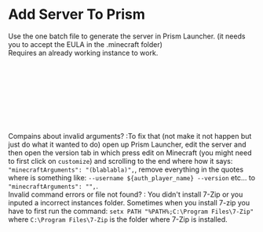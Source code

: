# Add Server To Prism

Use the one batch file to generate the server in Prism Launcher. (it needs you to accept the EULA in the .minecraft folder)<br>
Requires an already working instance to work.<br><br><br><br><br><br><br><br><br><br>
Compains about invalid arguments? :To fix that (not make it not happen but just do what it wanted to do)  open up Prism Launcher, edit the server and then open the version tab in which press edit on Minecraft (you might need to first click on `customize`) and scrolling to the end where how it says: `"minecraftArguments": "(blablabla)",`, remove everything in the quotes where is something like: `--username ${auth_player_name} --version` etc... to `"minecraftArguments": "",`.<br>
Invalid command errors or file not found? : You didn't install 7-Zip or you inputed a incorrect instances folder. Sometimes when you install 7-zip you have to first run the command:
`setx PATH "%PATH%;C:\Program Files\7-Zip"` where `C:\Program Files\7-Zip` is the folder where 7-Zip is installed.<br><br>
